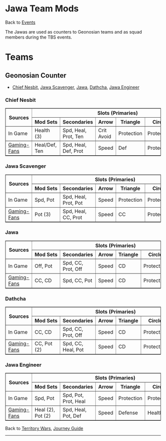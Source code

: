 # Jawa Team Mods

Back to [Events](../README.md)

The Jawas are used as counters to Geonosian teams and as squad members 
during the TBS events.

# Teams

## Geonosian Counter
  - [Chief Nesbit](#chief-nesbit), [Jawa Scavenger](#jawa-scavenger),
    [Jawa](#jawa),  [Dathcha](#dathcha), [Jawa Engineer](#jawa-engineer)

### Chief Nesbit

<table border=1>
  <thead>
    <tr>
      <th rowspan=2> Sources </th>
      <th colspan=6> Slots (Primaries) </th>
     </tr>
    <tr>
      <th style="white-space:nowrap;"> Mod Sets </th>
      <th> Secondaries</th>
      <th> Arrow </th>
      <th> Triangle </th>
      <th> Circle </th>
      <th> Plus </th>
     </tr>
    </thead>
    <tbody>
      <tr>
        <td> In Game </td>
        <td> Health (3) </td>
        <td> Spd, Heal, Prot, Ten </td>
        <td> Crit Avoid </td>
        <td> Protection </td>
        <td> Protection </td>
        <td> Protection </td>
       </tr>
      <tr>
        <td> <a href="#https://gaming-fans.com/star-wars-goh/mods/">Gaming-Fans</a></td>
        <td> Heal/Def, Ten </td>
        <td> Spd, Heal, Def, Prot </td>
        <td> Speed </td>
        <td> Def </td>
        <td> Protection </td>
        <td> Protection </td>
       </tr>
  </tbody>
</table>

### Jawa Scavenger

<table border=1>
  <thead>
    <tr>
      <th rowspan=2> Sources </th>
      <th colspan=6> Slots (Primaries) </th>
     </tr>
    <tr>
      <th style="white-space:nowrap;"> Mod Sets </th>
      <th> Secondaries</th>
      <th> Arrow </th>
      <th> Triangle </th>
      <th> Circle </th>
      <th> Plus </th>
     </tr>
    </thead>
    <tbody>
      <tr>
        <td> In Game </td>
        <td> Spd, Pot </td>
        <td> Spd, Heal, Prot, Pot </td>
        <td> Speed </td>
        <td> Protection </td>
        <td> Protection </td>
        <td> Potency </td>
       </tr>
      <tr>
        <td> <a href="#https://gaming-fans.com/star-wars-goh/mods/">Gaming-Fans</a></td>
        <td> Pot (3) </td>
        <td> Spd, Heal, CC, Prot </td>
        <td> Speed </td>
        <td> CC </td>
        <td> Protection </td>
        <td> Potency </td>
       </tr>
  </tbody>
</table>

### Jawa

<table border=1>
  <thead>
    <tr>
      <th rowspan=2> Sources </th>
      <th colspan=6> Slots (Primaries) </th>
     </tr>
    <tr>
      <th style="white-space:nowrap;"> Mod Sets </th>
      <th> Secondaries</th>
      <th> Arrow </th>
      <th> Triangle </th>
      <th> Circle </th>
      <th> Plus </th>
     </tr>
    </thead>
    <tbody>
      <tr>
        <td> In Game </td>
        <td> Off, Pot </td>
        <td> Spd, CC, Prot, Off </td>
        <td> Speed </td>
        <td> CD </td>
        <td> Protection </td>
        <td> Protection </td>
       </tr>
      <tr>
        <td> <a href="#https://gaming-fans.com/star-wars-goh/mods/">Gaming-Fans</a></td>
        <td> CC, CD </td>
        <td> Spd, CC, Pot </td>
        <td> Speed </td>
        <td> CD </td>
        <td> Protection </td>
        <td> Potency </td>
       </tr>
  </tbody>
</table>

### Dathcha

<table border=1>
  <thead>
    <tr>
      <th rowspan=2> Sources </th>
      <th colspan=6> Slots (Primaries) </th>
     </tr>
    <tr>
      <th style="white-space:nowrap;"> Mod Sets </th>
      <th> Secondaries</th>
      <th> Arrow </th>
      <th> Triangle </th>
      <th> Circle </th>
      <th> Plus </th>
     </tr>
    </thead>
    <tbody>
      <tr>
        <td> In Game </td>
        <td> CC, CD </td>
        <td> Spd, CC, Prot, Off </td>
        <td> Speed </td>
        <td> CD </td>
        <td> Protection </td>
        <td> Protection </td>
       </tr>
      <tr>
        <td> <a href="#https://gaming-fans.com/star-wars-goh/mods/">Gaming-Fans</a></td>
        <td> CC, Pot (2) </td>
        <td> Spd, CC, Heal, Pot </td>
        <td> Speed </td>
        <td> CD </td>
        <td> Protection </td>
        <td> Potency </td>
       </tr>
  </tbody>
</table>

### Jawa Engineer

<table border=1>
  <thead>
    <tr>
      <th rowspan=2> Sources </th>
      <th colspan=6> Slots (Primaries) </th>
     </tr>
    <tr>
      <th style="white-space:nowrap;"> Mod Sets </th>
      <th> Secondaries</th>
      <th> Arrow </th>
      <th> Triangle </th>
      <th> Circle </th>
      <th> Plus </th>
     </tr>
    </thead>
    <tbody>
      <tr>
        <td> In Game </td>
        <td> Spd, Pot </td>
        <td> Spd, Pot, Prot, Heal </td>
        <td> Speed </td>
        <td> Protection </td>
        <td> Protection </td>
        <td> Potency </td>
       </tr>
      <tr>
        <td> <a href="#https://gaming-fans.com/star-wars-goh/mods/">Gaming-Fans</a></td>
        <td> Heal (2), Pot (2) </td>
        <td> Spd, Heal, Pot, Def </td>
        <td> Speed </td>
        <td> Defense </td>
        <td> Health </td>
        <td> Potency </td>
       </tr>
  </tbody>
</table>

Back to [Territory Wars](../Events/TW.md), [Journey Guide](../Events/Journeys.md)

---

[//]: # (## Counters)

[//]: # (-- Ewoks)
